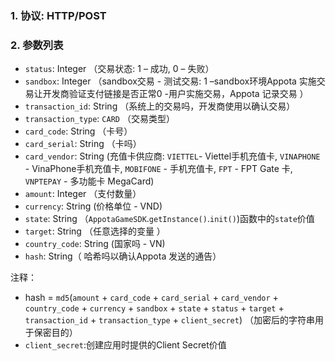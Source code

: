 ### 1. 协议: HTTP/POST
### 2. 参数列表
* `status`: Integer （交易状态: 1 – 成功, 0 – 失败）
* `sandbox`: Integer （sandbox交易 - 测试交易: 1 –sandbox环境Appota 实施交易让开发商验证支付链接是否正常0 -用户实施交易，Appota 记录交易 ）
* `transaction_id`: String （系统上的交易吗，开发商使用以确认交易）
* `transaction_type`: `CARD` （交易类型） 
* `card_code`: String （卡号）
* `card_serial`: String （卡吗）
* `card_vendor`: String	(充值卡供应商: `VIETTEL`- Viettel手机充值卡, `VINAPHONE` - VinaPhone手机充值卡, `MOBIFONE` - 手机充值卡, `FPT` - FPT Gate 卡, `VNPTEPAY` - 多功能卡 MegaCard)
* `amount`: Integer （支付数量）
* `currency`: String (价格单位 - VND)
* `state`: String （`AppotaGameSDK`.`getInstance()`.`init()`)函数中的`state`价值
* `target`: String （任意选择的变量  ）
* `country_code`: String (国家吗 - VN)
* `hash`: String（ 哈希吗以确认Appota 发送的通告）


注释：
* hash = `md5`(`amount` + `card_code` + `card_serial` + `card_vendor` + `country_code` + `currency` + `sandbox` + `state` + `status` + `target` + `transaction_id` + `transaction_type` + `client_secret`)
（加密后的字符串用于保密目的）
* `client_secret`:创建应用时提供的Client Secret价值
